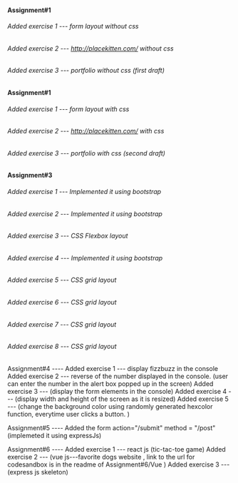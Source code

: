 ####  Assignment#1  
###### Added exercise 1 --- form layout without css
###### Added exercise 2 --- http://placekitten.com/ without css
###### Added exercise 3 --- portfolio without css (first draft)

####  Assignment#1  
###### Added exercise 1 --- form layout with css
###### Added exercise 2 --- http://placekitten.com/ with css
###### Added exercise 3 --- portfolio with css (second draft)

####  Assignment#3 
###### Added exercise 1 --- Implemented it using bootstrap
###### Added exercise 2 --- Implemented it using bootstrap
###### Added exercise 3 --- CSS Flexbox layout
###### Added exercise 4 --- Implemented it using bootstrap
###### Added exercise 5 --- CSS grid layout
###### Added exercise 6 --- CSS grid layout
###### Added exercise 7 --- CSS grid layout
###### Added exercise 8 --- CSS grid layout
                  
Assignment#4 ---- Added exercise 1 --- display fizzbuzz in the console
                  Added exercise 2 --- reverse of the number displayed in the console. (user can enter the number in the alert box popped                                        up in the screen)
                  Added exercise 3 --- (display the form elements in the console)
                  Added exercise 4 --- (display width and height of the screen as it is resized)
                  Added exercise 5 --- (change the background color using randomly generated hexcolor function, everytime user clicks a                                          button. )
                  
Assignment#5 ---- Added the form action="/submit" method = "/post" (implemeted it using expressJs)

Assignment#6 ---- Added exercise 1 --- react js (tic-tac-toe game)
                  Added exercise 2 --- (vue js---favorite dogs website , link to the url for codesandbox is in the readme of                                                      Assignment#6/Vue )
                  Added exercise 3 --- (express js skeleton)
                 
